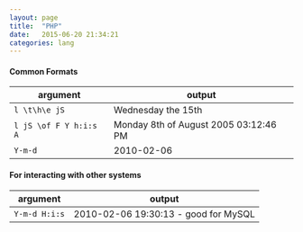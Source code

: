 ```yaml
---
layout: page
title:  "PHP"
date:   2015-06-20 21:34:21
categories: lang
---
```


#### Common Formats

argument | output
---------|--------
```l \t\h\e jS``` | Wednesday the 15th
```l jS \of F Y h:i:s A``` | Monday 8th of August 2005 03:12:46 PM
```Y-m-d``` | 2010-02-06



#### For interacting with other systems

argument | output
---------|--------
```Y-m-d H:i:s``` | 2010-02-06 19:30:13 - good for MySQL

